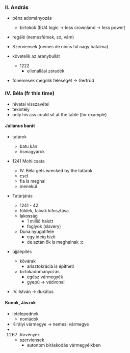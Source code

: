 ### II. András

- pénz adományozás
	- birtokok (EU4 logic -> less crownland -> less power)

- regálé (nemesfémek, só, vám)

- Szerviensek (nemes de nincs túl nagy hatalma)
- követelik az aranybullát
	- 1222
		- ellenállási záradék

- főnemesek megölik feleségét -> Gertrúd
### IV. Béla (fr this time)

- hivatal visszavétel
- tekintély
- only his ass could sit at the table (for example)

#### Julianus barát
- tatárok
	- batu kán
	- ősmagyarok

- 1241 Mohi csata
	- IV. Béla gets wrecked by the tatárok
	- csel
	- fia is meghal
	- menekül

- Tatárjárás
	- 1241 - 42
	- földek, falvak kifosztása
	- lakosság
		- 1 millió halott
		- foglyok (slavery)
	- Duna nyugatifele
		- egy ideig bizti
		- de aztán ők is meghalnak :c

- újjáépítés
	- kővárak
		- arisztokrácia is építheti
	- birtokadományozás
		- egész vármegyék
		- gyepű -> védvonal
- IV. István -> dukátus

#### Kunok, Jászok
- letelepednek
	- nomádok
- Királyi vármegye -> nemesi vármegye
- 1267. törvények
	- szerviensek
		- autonóm bíráskodás vármegyéikben
